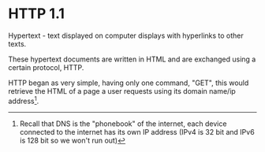 # HTTP 1.1

Hypertext - text displayed on computer displays with hyperlinks to other texts.

These hypertext documents are written in HTML and are exchanged using a certain protocol, HTTP.

HTTP began as very simple, having only one command, "GET", this would retrieve the HTML of a page a user requests using its domain name/ip address[^1].





[^1]: Recall that DNS is the "phonebook" of the internet, each device connected to the internet has its own IP address (IPv4 is 32 bit and IPv6 is 128 bit so we won't run out)
